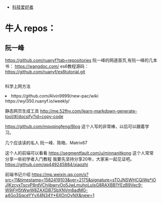 
- [科技爱好者](https://www.yuque.com/ruanyf/weekly)

# 牛人 repos：
## 阮一峰
https://github.com/ruanyf?tab=repositories
阮一峰的网道首页,有阮一峰的几本书： https://wangdoc.com/
es6教程源码： https://github.com/ruanyf/es6tutorial.git

## 

科学上网方法
<li> https://github.com/Alvin9999/new-pac/wiki
https://wyl350.ruanyf.io/weekly/


静态网页生成工具
http://me.52fhy.com/learn-markdown-generate-tool/#/docsify?id=copy-code



https://github.com/mqyqingfeng/Blog
这个人写的非常棒，以后可以跟着学习。


几个应该读的名人
阮一峰、陈皓、Matrix67




这个人的前端可以看看
https://segmentfault.com/u/minnanitkong
这个人常常分享一些初学者入门教程  我要先坚持分享20年，大家来一起见证吧。
https://github.com/qq449245884/xiaozhi



前端书记介绍
https://mp.weixin.qq.com/s?src=11&timestamp=1582419103&ver=2175&signature=sTOJNSWHCQiWq*jOJIKzcyxTscvP8rdVChijbwrvOo5JwLmuhoLuIsG8RAXBB1YEzB9Vec9-W9iFH5tWwW8ZAXDB7SbXNVm8adMG-a4Go3SqceYYyX4N34Y*6XOnOyNX&new=1

